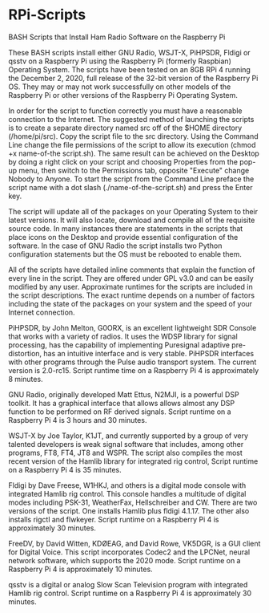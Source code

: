 # RPi-Scripts
BASH Scripts that Install Ham Radio Software on the Raspberry Pi

These BASH scripts install either GNU Radio, WSJT-X, PiHPSDR, Fldigi or qsstv on a Raspberry Pi using the Raspberry Pi (formerly Raspbian) Operating System.  The scripts have been tested on an 8GB RPi 4 running the December 2, 2020, full release of the 32-bit version of the Raspberry Pi OS.  They may or may not work successfully on other models of the Raspberry Pi or other versions of the Raspberry Pi Operating System.  

In order for the script to function correctly you must have a reasonable connection to the Internet.  The suggested method of launching the scripts is to create a separate directory named src off of the $HOME directory (/home/pi/src).  Copy the script file to the src directory.  Using the Command Line change the file permissions of the script to allow its execution (chmod +x name-of-the script.sh).  The same result can be achieved on the Desktop by doing a right click on your script and choosing Properties from the pop-up menu, then switch to the Permissions tab, opposite "Execute" change Nobody to Anyone.  To start the script from the Command Line preface the script name with a dot slash (./name-of-the-script.sh) and press the Enter key.  

The script will update all of the packages on your Operating System to their latest versions.  It will also locate, download and compile all of the requisite source code.  In many instances there are statements in the scripts that place icons on the Desktop and provide essential configuration of the software.  In the case of GNU Radio the script installs two Python configuration statements but the OS must be rebooted to enable them.  

All of the scripts have detailed inline comments that explain the function of every line in the script.  They are offered under GPL v3.0 and can be easily modified by any user.  Approximate runtimes for the scripts are included in the script descriptions.  The exact runtime depends on a number of factors including the state of the packages on your system and the speed of your Internet connection.

PiHPSDR, by John Melton, G0ORX, is an excellent lightweight SDR Console that works with a variety of radios.  It uses the WDSP library for signal processing, has the capability of implementing Puresignal adaptive pre-distortion, has an intuitive interface and is very stable. PiHPSDR interfaces with other programs through the Pulse audio transport system.  The current version is 2.0-rc15. Script runtime time on a Raspberry Pi 4 is approximately 8 minutes.

GNU Radio, originally developed Matt Ettus, N2MJI, is a powerful DSP toolkit. It has a graphical interface that allows allows almost any DSP function to be performed on RF derived signals.  Script runtime on a Raspberry Pi 4 is 3 hours and 30 minutes.

WSJT-X by Joe Taylor, K1JT, and currently supported by a group of very talented developers is weak signal software that includes, among other programs, FT8, FT4, JT8 and WSPR. The script also compiles the most recent version of the Hamlib library for integrated rig control,  Script runtime on a Raspberry Pi 4 is 35 minutes.

Fldigi by Dave Freese, W1HKJ, and others is a digital mode console with integrated Hamlib rig control.  This console handles a multitude of digital modes including PSK-31, WeatherFax, Hellschreiber and CW.  There are two versions of the script. One installs Hamlib plus fldigi 4.1.17. The other also installs rigctl and flwkeyer. Script runtime on a Raspberry Pi 4 is approximately 30 minutes.

FreeDV, by David Witten, KDØEAG, and David Rowe, VK5DGR, is a GUI client for Digital Voice. This script incorporates Codec2 and the LPCNet, neural network software, which supports the 2020 mode. Script runtime on a Raspberry Pi 4 is approximately 10 minutes.

qsstv is a digital or analog Slow Scan Television program with integrated Hamlib rig control. Script runtime on a Raspberry Pi 4 is approximately 30 minutes.
